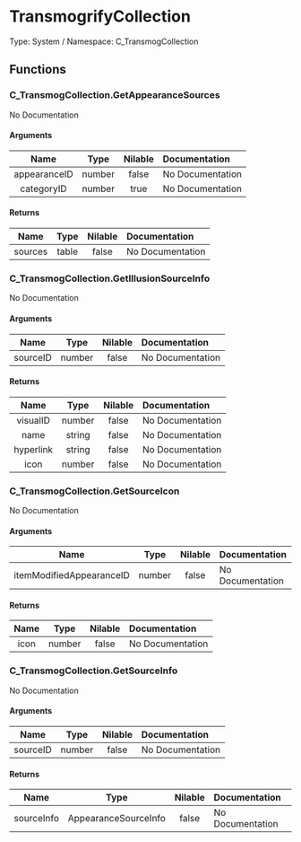 # TransmogrifyCollection

Type: System / Namespace: C_TransmogCollection

## Functions

### C_TransmogCollection.GetAppearanceSources

No Documentation

#### Arguments
|Name|Type|Nilable|Documentation|
|:---:|:---:|:---:|:---|
|appearanceID|number|false|No Documentation|
|categoryID|number|true|No Documentation|
#### Returns
|Name|Type|Nilable|Documentation|
|:---:|:---:|:---:|:---|
|sources|table|false|No Documentation|
### C_TransmogCollection.GetIllusionSourceInfo

No Documentation

#### Arguments
|Name|Type|Nilable|Documentation|
|:---:|:---:|:---:|:---|
|sourceID|number|false|No Documentation|
#### Returns
|Name|Type|Nilable|Documentation|
|:---:|:---:|:---:|:---|
|visualID|number|false|No Documentation|
|name|string|false|No Documentation|
|hyperlink|string|false|No Documentation|
|icon|number|false|No Documentation|
### C_TransmogCollection.GetSourceIcon

No Documentation

#### Arguments
|Name|Type|Nilable|Documentation|
|:---:|:---:|:---:|:---|
|itemModifiedAppearanceID|number|false|No Documentation|
#### Returns
|Name|Type|Nilable|Documentation|
|:---:|:---:|:---:|:---|
|icon|number|false|No Documentation|
### C_TransmogCollection.GetSourceInfo

No Documentation

#### Arguments
|Name|Type|Nilable|Documentation|
|:---:|:---:|:---:|:---|
|sourceID|number|false|No Documentation|
#### Returns
|Name|Type|Nilable|Documentation|
|:---:|:---:|:---:|:---|
|sourceInfo|AppearanceSourceInfo|false|No Documentation|